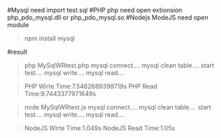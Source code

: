 #Mysql
need import test.sql
#PHP
php need open extionsion php_pdo_mysql.dll or php_pdo_mysql.so
#Nodejs
ModeJS need open module
>npm install mysql

#result
>php MySqlWRtest.php
mysql connect....
mysql clean table....
start test....
mysql write....
mysql read....

>PHP Wirte Time:7.5462689399719s
>PHP Read Time:9.7443377971649s


>node MySqlWRtest.js
mysql connect....
mysql clean table....
start test....
mysql write....
mysql read....

>NodeJS Wirte Time:1.049s
>NodeJS Read Time:1.05s

